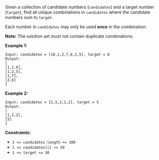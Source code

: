 Given a collection of candidate numbers (`candidates`) and a target number
(`target`), find all unique combinations in `candidates` where the candidate
numbers sum to `target`.

Each number in `candidates` may only be used **once** in the combination.

**Note:**  The solution set must not contain duplicate combinations.



**Example 1:**

    
    
    Input: candidates = [10,1,2,7,6,1,5], target = 8
    Output: 
    [
    [1,1,6],
    [1,2,5],
    [1,7],
    [2,6]
    ]
    

**Example 2:**

    
    
    Input: candidates = [2,5,2,1,2], target = 5
    Output: 
    [
    [1,2,2],
    [5]
    ]
    



**Constraints:**

  * `1 <= candidates.length <= 100`
  * `1 <= candidates[i] <= 50`
  * `1 <= target <= 30`

